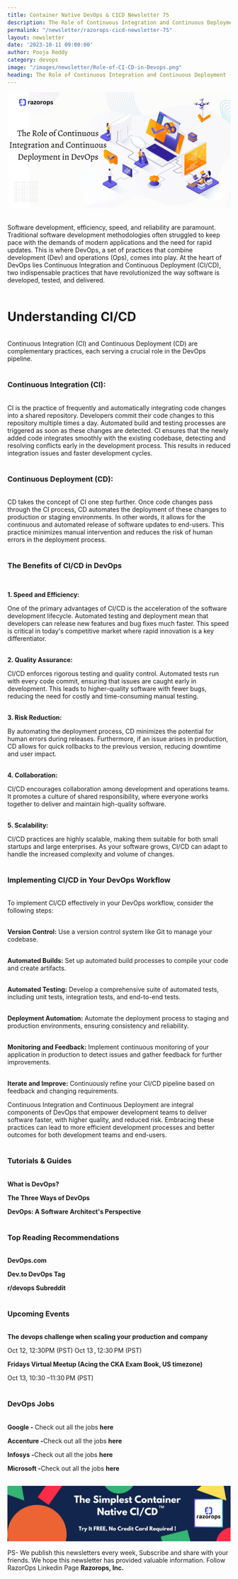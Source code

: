 ```yaml
---
title: Container Native DevOps & CICD Newsletter 75
description: The Role of Continuous Integration and Continuous Deployment (CI/CD) in DevOps
permalink: "/newsletter/razorops-cicd-newsletter-75"
layout: newsletter
date: '2023-10-11 09:00:00'
author: Pooja Reddy
category: devops
image: "/images/newsletter/Role-of-CI-CD-in-Devops.png"
heading: The Role of Continuous Integration and Continuous Deployment (CI/CD) in DevOps
---
```


![](/images/newsletter/Role-of-CI-CD-in-Devops.png)
<br>
<br>

Software development, efficiency, speed, and reliability are paramount. Traditional software development methodologies often struggled to keep pace with the demands of modern applications and the need for rapid updates. This is where DevOps, a set of practices that combine development (Dev) and operations (Ops), comes into play. At the heart of DevOps lies Continuous Integration and Continuous Deployment (CI/CD), two indispensable practices that have revolutionized the way software is developed, tested, and delivered.
<br>
<br>

# Understanding CI/CD 
<br>
Continuous Integration (CI) and Continuous Deployment (CD) are complementary practices, each serving a crucial role in the DevOps pipeline.
<br>
<br>

### **Continuous Integration (CI):**
<br>
CI is the practice of frequently and automatically integrating code changes into a shared repository. Developers commit their code changes to this repository multiple times a day. Automated build and testing processes are triggered as soon as these changes are detected. CI ensures that the newly added code integrates smoothly with the existing codebase, detecting and resolving conflicts early in the development process. This results in reduced integration issues and faster development cycles.
<br>
<br>

### **Continuous Deployment (CD):**
<br>
CD takes the concept of CI one step further. Once code changes pass through the CI process, CD automates the deployment of these changes to production or staging environments. In other words, it allows for the continuous and automated release of software updates to end-users. This practice minimizes manual intervention and reduces the risk of human errors in the deployment process.
<br>
<br>

### **The Benefits of CI/CD in DevOps**
<br>

**1. Speed and Efficiency:**
<br>

One of the primary advantages of CI/CD is the acceleration of the software development lifecycle. Automated testing and deployment mean that developers can release new features and bug fixes much faster. This speed is critical in today's competitive market where rapid innovation is a key differentiator.
<br>
<br>

**2. Quality Assurance:**
<br>

CI/CD enforces rigorous testing and quality control. Automated tests run with every code commit, ensuring that issues are caught early in development. This leads to higher-quality software with fewer bugs, reducing the need for costly and time-consuming manual testing.
<br>
<br>

**3. Risk Reduction:**
<br>

By automating the deployment process, CD minimizes the potential for human errors during releases. Furthermore, if an issue arises in production, CD allows for quick rollbacks to the previous version, reducing downtime and user impact.
<br>
<br>

**4. Collaboration:**
<br>

CI/CD encourages collaboration among development and operations teams. It promotes a culture of shared responsibility, where everyone works together to deliver and maintain high-quality software.
<br>
<br>

**5. Scalability:**
<br>

CI/CD practices are highly scalable, making them suitable for both small startups and large enterprises. As your software grows, CI/CD can adapt to handle the increased complexity and volume of changes.
<br>
<br>

### **Implementing CI/CD in Your DevOps Workflow**
<br>
To implement CI/CD effectively in your DevOps workflow, consider the following steps:
<br>
<br>

**Version Control:** Use a version control system like Git to manage your codebase.
<br>
<br>

**Automated Builds:** Set up automated build processes to compile your code and create artifacts.
<br>
<br>

**Automated Testing:** Develop a comprehensive suite of automated tests, including unit tests, integration tests, and end-to-end tests.
<br>
<br>

**Deployment Automation:** Automate the deployment process to staging and production environments, ensuring consistency and reliability.
<br>
<br>

**Monitoring and Feedback:** Implement continuous monitoring of your application in production to detect issues and gather feedback for further improvements.
<br>
<br>

**Iterate and Improve:** Continuously refine your CI/CD pipeline based on feedback and changing requirements.
<br>

Continuous Integration and Continuous Deployment are integral components of DevOps that empower development teams to deliver software faster, with higher quality, and reduced risk. Embracing these practices can lead to more efficient development processes and better outcomes for both development teams and end-users.
<br>
<br>

### **Tutorials & Guides**
<br>
<a href="https://www.atlassian.com/devops" target=_blank style="text-decoration: none;"> <b>What is DevOps?</b></a>

<a href="https://itrevolution.com/the-three-ways-principles-of-devops/" target=_blank style="text-decoration: none;"> <b>The Three Ways of DevOps</b></a>

<a href="https://martinfowler.com/articles/architecting-devops.html" target=_blank style="text-decoration: none;"> <b>DevOps: A Software Architect's Perspective</b></a>
<br>
<br>

### **Top Reading Recommendations**
<br>
<a href="https://devops.com/" target=_blank style="text-decoration: none;"> <b>DevOps.com</b></a>

<a href="https://dev.to/t/devops" target=_blank style="text-decoration: none;"> <b>Dev.to DevOps Tag</b></a>

<a href="https://www.reddit.com/r/devops/?rdt=62529" target=_blank style="text-decoration: none;"> <b>r/devops Subreddit</b></a>
<br>
<br>

### **Upcoming Events**
<br>
<a href="https://community.cncf.io/events/details/cncf-cncf-online-programs-presents-cncf-on-demand-webinar-the-devops-challenge-when-scaling-your-production-and-company/" target=_blank style="text-decoration: none"> <b>
The devops challenge when scaling your production and company</b></a>

Oct 12, 12:30PM (PST) Oct 13 , 12:30 PM (PST)

<a href="https://community.cncf.io/events/details/cncf-kubernetes-virtual-book-club-presents-fridays-virtual-meetup-acing-the-cka-exam-book-us-timezone-2023-10-13/" target=_blank style="text-decoration: none"> <b>Fridays Virtual Meetup (Acing the CKA Exam Book, US timezone)</b></a>

Oct 13,  10:30 –11:30 PM (PST) 
<br>
<br>

### **DevOps Jobs**
<br>
<a href="https://www.linkedin.com/company/google/" target=_blank style="text-decoration: none"> 
<b>Google - </b></a> Check out all the jobs <a href="https://www.linkedin.com/jobs/search/?currentJobId=3396168535&f_C=1441&keywords=devops&refresh=true" target=_blank style="text-decoration: none"> 
<b>here</b></a>

<a href="https://www.linkedin.com/company/accenture/" target=_blank style="text-decoration: none"> <b>Accenture -</b></a>Check out all the jobs <a href="https://www.linkedin.com/jobs/search/?currentJobId=3719651355&f_C=1033&keywords=devops&refresh=true" target=_blank style="text-decoration: none"> 
<b>here</b></a>

<a href="https://www.linkedin.com/company/infosys/" target=_blank style="text-decoration: none"> 
<b>Infosys -</b></a>Check out all the jobs <a href="https://www.linkedin.com/jobs/search/?currentJobId=3418464712&f_C=1283&keywords=devops%20engineer&refresh=true" target=_blank style="text-decoration: none"> 
<b>here</b></a>

<a href="https://www.linkedin.com/company/microsoft/" target=_blank style="text-decoration: none"> <b>Microsoft -</b></a>Check out all the jobs <a href="https://www.linkedin.com/jobs/search/?currentJobId=3414477236&f_C=1035&keywords=devops&refresh=true" target=_blank style="text-decoration: none"> 
<b>here</b></a>
<br>
<br>

![Logo](/images/newsletter/simplest-native-cicd-logo.jpg)
<br>

PS- We publish this newsletters every week,  Subscribe and share with your friends. We hope this newsletter has provided valuable information. Follow RazorOps Linkedin Page <a href="https://www.linkedin.com/company/razorops/" target=_blank style="text-decoration: none"> <b>Razorops, Inc.</b></a>
